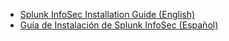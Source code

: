 - [Splunk InfoSec Installation Guide (English)](install_splunk_infosec_EN.md)
- [Guía de Instalación de Splunk InfoSec (Español)](install_splunk_infosec_ES.md)

